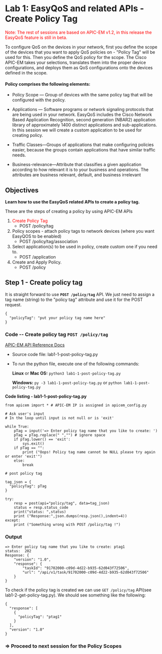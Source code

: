 # Lab 1: EasyQoS and related APIs - Create Policy Tag

<font color='red'>Note: The rest of sessions are based on APIC-EM v1.2, in this release the EasyQoS feature is still in beta.</font>

To configure QoS on the devices in your network, first you define the scope of the devices that you want to apply QoS policies on - "Policy Tag" will be used for this. Then you define the QoS policy for the scope. The Cisco APIC-EM takes your selections, translates them into the proper device configurations, and deploys them as QoS configurations onto the devices defined in the scope.

#### Policy comprises the following elements:

* Policy Scope — Group of devices with the same policy tag that will be configured with the policy.

* Applications — Software programs or network signaling protocols that are being used in your network. EasyQoS includes the Cisco Network Based Application Recognition, second generation (NBAR2) application library of approximately 1400 distinct applications and sub-applications. In this session we will create a custom application to be used for creating policy.

* Traffic Classes—Groups of applications that make configuring policies easier, because the groups contain applications that have similar traffic needs.

* Business-relevance—Attribute that classifies a given application according to how relevant it is to your business and operations. The attributes are business relevant, default, and business irrelevant


## Objectives
**Learn how to use the EasyQoS related APIs to create a policy tag.**

These are the steps of creating a policy by using APIC-EM APIs


1. <font color='red'>Create Policy Tag</font>
   * POST /policy/tag 
2. Policy scopes - attach policy tags to network devices (where you want EasyQOS to be enabled)
   * POST /policy/tag/association
3. Select application(s) to be used in policy, create custom one if you need to.
   * POST /application
4. Create and Apply Policy.
   * POST /policy


## Step 1 - Create policy tag
It is straight forward to use **`POST /policy/tag`** API.
We just need to assign a tag name (string) to the "policy tag" attribute and use it for the POST request.

```
{
  "policyTag": "put your policy tag name here"
}
```
### Code -- Create policy tag ```POST /policy/tag```

[APIC-EM API Reference Docs](http://devnetapic.cisco.com/)

*  Source code file: lab1-1-post-policy-tag.py
*  To run the python file, execute one of the following commands:


	**Linux** or **Mac OS:**  `python3 lab1-1-post-policy-tag.py`
	
	**Windows:**    `py -3 lab1-1-post-policy-tag.py` or `python lab1-1-post-policy-tag.py`


**Code listing - lab1-1-post-policy-tag.py**

```
from apicem import * # APIC-EM IP is assigned in apicem_config.py

# Ask user's input 
# In the loop until input is not null or is 'exit'

while True:
    pTag = input('=> Enter policy tag name that you like to create: ')
    pTag = pTag.replace(" ","") # ignore space
    if pTag.lower() == 'exit': 
        sys.exit()  
    if pTag == "":
        print ("Oops! Policy tag name cannot be NULL please try again or enter 'exit'")
    else:
        break

# post policy tag

tag_json = {
  "policyTag": pTag
}

try:
    resp = post(api="policy/tag", data=tag_json)
    status = resp.status_code
    print("status: ",status)
    print ("Response:",json.dumps(resp.json(),indent=4))
except:
    print ("Something wrong with POST /policy/tag !")

```

### Output
```
=> Enter policy tag name that you like to create: ptag1
status:  202
Response: {
    "version": "1.0",
    "response": {
        "taskId": "91702000-c09d-4d22-b935-62d043f72506",
        "url": "/api/v1/task/91702000-c09d-4d22-b935-62d043f72506"
    }
}

```
To check if the policy tag is created we can use `GET /policy/tag` API(see lab1-2-get-policy-tag.py). We should see something like the following:

```
{
  "response": [
    {
      "policyTag": "ptag1"
    }
  ],
  "version": "1.0"
}
```

### => Proceed to next session for the Policy Scopes
